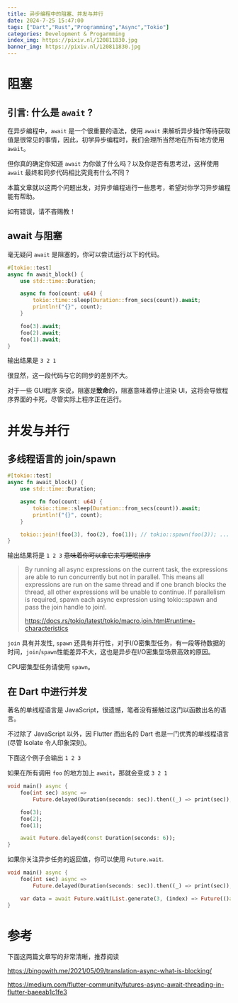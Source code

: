 ```yaml
---
title: 异步编程中的阻塞、并发与并行
date: 2024-7-25 15:47:00
tags: ["Dart","Rust","Programming","Async","Tokio"]
categories: Development & Progarmming
index_img: https://pixiv.nl/120811830.jpg
banner_img: https://pixiv.nl/120811830.jpg
---
```


# 阻塞

## 引言: 什么是 `await` ?

在异步编程中，`await` 是一个很重要的语法，使用 `await` 来解析异步操作等待获取值是很常见的事情，因此，初学异步编程时，我们会理所当然地在所有地方使用 `await`。

但你真的确定你知道 `await` 为你做了什么吗？以及你是否有思考过，这样使用 `await` 最终和同步代码相比究竟有什么不同？

本篇文章就以这两个问题出发，对异步编程进行一些思考，希望对你学习异步编程能有帮助。

如有错误，请不吝赐教！

## await 与阻塞

毫无疑问 `await` 是阻塞的，你可以尝试运行以下的代码。

```rust
#[tokio::test]
async fn await_block() {
    use std::time::Duration;

    async fn foo(count: u64) {
        tokio::time::sleep(Duration::from_secs(count)).await;
        println!("{}", count);
    }

    foo(3).await;
    foo(2).await;
    foo(1).await;
}
```

输出结果是 `3 2 1`

很显然，这一段代码与它的同步的差别不大。

对于一些 GUI程序 来说，阻塞是**致命**的，阻塞意味着停止渲染 UI，这将会导致程序界面的卡死，尽管实际上程序正在运行。

# 并发与并行

## 多线程语言的 join/spawn

```rust
#[tokio::test]
async fn await_block() {
    use std::time::Duration;

    async fn foo(count: u64) {
        tokio::time::sleep(Duration::from_secs(count)).await;
        println!("{}", count);
    }

    tokio::join!(foo(3), foo(2), foo(1)); // tokio::spawn(foo(3)); ...
}
```

输出结果将是 `1 2 3` ~~意味着你可以拿它来写睡眠排序~~

> By running all async expressions on the current task, the expressions are able to run concurrently but not in parallel. This means all expressions are run on the same thread and if one branch blocks the thread, all other expressions will be unable to continue. If parallelism is required, spawn each async expression using tokio::spawn and pass the join handle to join!.
>
> https://docs.rs/tokio/latest/tokio/macro.join.html#runtime-characteristics

`join` 具有并发性, `spawn` 还具有并行性，对于I/O密集型任务，有一段等待数据的时间，`join`/`spawn`性能差异不大，这也是异步在I/O密集型场景高效的原因。

CPU密集型任务请使用 `spawn`。

## 在 Dart 中进行并发

著名的单线程语言是 JavaScript，很遗憾，笔者没有接触过这门以函数出名的语言。

不过除了 JavaScript 以外，因 Flutter 而出名的 Dart 也是一门优秀的单线程语言 (尽管 Isolate 令人印象深刻)。

下面这个例子会输出 `1 2 3`

如果在所有调用 `foo` 的地方加上 `await`，那就会变成 `3 2 1`

```dart
void main() async {
    foo(int sec) async =>
        Future.delayed(Duration(seconds: sec)).then((_) => print(sec));

    foo(3);
    foo(2);
    foo(1);

    await Future.delayed(const Duration(seconds: 6));
}
```

如果你关注异步任务的返回值，你可以使用 `Future.wait`.

```dart
void main() async {
    foo(int sec) async =>
        Future.delayed(Duration(seconds: sec)).then((_) => print(sec));

    var data = await Future.wait(List.generate(3, (index) => Future(()async=> foo(index))));
}
```

# 参考

下面这两篇文章写的非常清晰，推荐阅读

https://bingowith.me/2021/05/09/translation-async-what-is-blocking/

https://medium.com/flutter-community/futures-async-await-threading-in-flutter-baeeab1c1fe3


